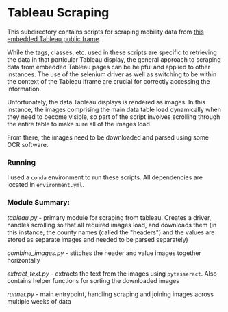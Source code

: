# Tableau Scraping

This subdirectory contains scripts for scraping mobility data from [this embedded Tableau public frame]('https://public.tableau.com/profile/fabio.baraghini#!/vizhome/CuebiqMobilityIndexAnalysis/MobilityIndexMarketArea').

While the tags, classes, etc. used in these scripts are specific to retrieving the data in that particular Tableau display, the general approach to scraping data from embedded Tableau pages can be helpful and applied to other instances. The use of the selenium driver as well as switching to be within the context of the Tableau iframe are crucial for correctly accessing the information. 

Unfortunately, the data Tableau displays is rendered as images. In this instance, the images comprising the main data table load dynamically when they need to become visible, so part of the script involves scrolling through the entire table to make sure all of the images load.

From there, the images need to be downloaded and parsed using some OCR software. 


### Running

I used a `conda` environment to run these scripts. All dependencies are located in `environment.yml`.


### Module Summary:

*tableau.py* - primary module for scraping from tableau. Creates a driver, handles scrolling so that all required images load, and downloads them (in this instance, the county names (called the "headers") and the values are stored as separate images and needed to be parsed separately)

*combine_images.py* - stitches the header and value images together horizontally

*extract_text.py* - extracts the text from the images using `pytesseract`. Also contains helper functions for sorting the downloaded images

*runner.py* - main entrypoint, handling scraping and joining images across multiple weeks of data

